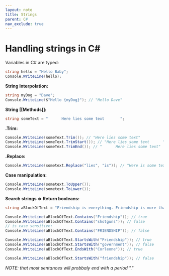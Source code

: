 ```yaml
---
layout: note
title: Strings
parent: C#
nav_exclude: true
---
```


# Handling strings in C#

Variables in C# are typed:
```cs
string hello = "Hello Baby";
Console.WriteLine(hello);
```

**String Interpolation:**
```cs
string myDog = "Dave";
Console.WriteLine($"Hello {myDog}"); // "Hello Dave"
```

**String [[Methods]]:**
```cs
string someText = "      Here lies some text       ";
```

**.Trim:**
```cs
Console.WriteLine(someText.Trim()); // "Here lies some text"
Console.WriteLine(someText.TrimStart()); // "Here lies some text      "
Console.WriteLine(someText.TrimEnd()); // "      Here lies some text"
```

**.Replace:**
```cs
Console.WriteLine(sometext.Replace("lies", "is")); // "Here is some text"
```

**Case manipulation:**
```cs
Console.WriteLine(sometext.ToUpper());
Console.WriteLine(sometext.ToLower());
```

**Search strings => Return booleans:**
```cs
string aBlockOfText = "Friendship is everything. Friendship is more than talent. It is more than the government. It is almost the equal of family.- Don Corleone";

Console.WriteLine(aBlockOfText.Contains("Friendship")); // true
Console.WriteLine(aBlockOfText.Contains("shotguns")); // false
// is case sensitive:
Console.WriteLine(aBlockOfText.Contains("FRIENDSHIP")); // false

Console.WriteLine(aBlockOfText.StartsWith("Friendship")); // true
Console.WriteLine(aBlockOfText.StartsWith("government")); // false
Console.WriteLine(aBlockOfText.EndsWith("Corleone")); // true

Console.WriteLine(aBlockOfText.StartsWith("friendship")); // false
```
*NOTE: that most sentances will probbaly end with a period "."*
